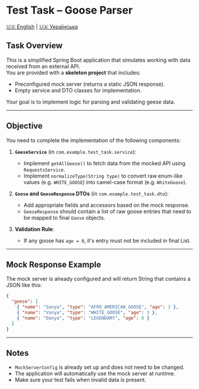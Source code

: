 # Test Task – Goose Parser

[🇺🇸 English](README.md) | [🇺🇦 Українська](README.ua.md)

## Task Overview

This is a simplified Spring Boot application that simulates working with data received from an external API.  
You are provided with a **skeleton project** that includes:

- Preconfigured mock server (returns a static JSON response).
- Empty service and DTO classes for implementation.

Your goal is to implement logic for parsing and validating geese data.

---

## Objective

You need to complete the implementation of the following components:

1. **`GeeseService`** (in `com.example.test_task.service`):
    - Implement `getAllGeese()` to fetch data from the mocked API using `RequestsService`.
    - Implement `normalizeType(String type)` to convert raw enum-like values (e.g. `WHITE_GOOSE`) into camel-case format (e.g. `WhiteGoose`).

2. **`Goose` and `GeeseResponse` DTOs** (in `com.example.test_task.dto`):
    - Add appropriate fields and accessors based on the mock response.
    - `GeeseResponse` should contain a list of raw goose entries that need to be mapped to final `Goose` objects.

3. **Validation Rule**:
    - If any goose has `age = 0`, it's entry must not be included in final List.

---

## Mock Response Example

The mock server is already configured and will return String that contains a JSON like this:

```json
{
  "geese": [
    { "name": "Sanya", "type": "AFRO_AMERICAN_GOOSE", "age": 2 },
    { "name": "Vanya", "type": "WHITE_GOOSE", "age": 3 },
    { "name": "Danya", "type": "LEGENDARY", "age": 0 }
  ]
}
```

---

## Notes

- `MockServerConfig` is already set up and does not need to be changed.
- The application will automatically use the mock server at runtime.
- Make sure your test fails when invalid data is present.

